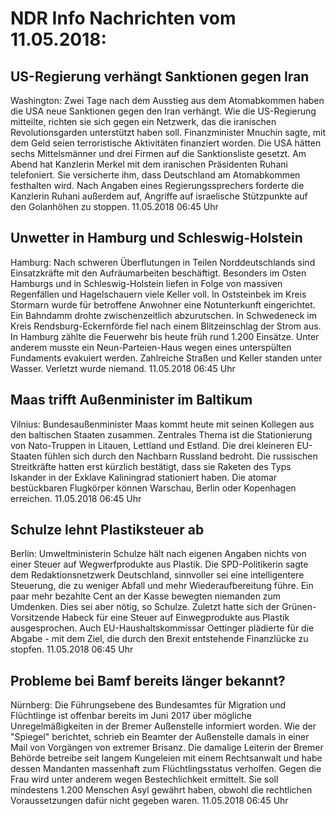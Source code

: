 # NDR Info Nachrichten vom 11.05.2018:


## US-Regierung verhängt Sanktionen gegen Iran
Washington: Zwei Tage nach dem Ausstieg aus dem Atomabkommen haben die USA neue Sanktionen gegen den Iran verhängt. Wie die US-Regierung mitteilte, richten sie sich gegen ein Netzwerk, das die iranischen Revolutionsgarden unterstützt haben soll. Finanzminister Mnuchin sagte, mit dem Geld seien terroristische Aktivitäten finanziert worden. Die USA hätten sechs Mittelsmänner und drei Firmen auf die Sanktionsliste gesetzt. Am Abend hat Kanzlerin Merkel mit dem iranischen Präsidenten Ruhani telefoniert. Sie versicherte ihm, dass Deutschland am Atomabkommen festhalten wird. Nach Angaben eines Regierungssprechers forderte die Kanzlerin Ruhani außerdem auf, Angriffe auf israelische Stützpunkte auf den Golanhöhen zu stoppen. 11.05.2018 06:45 Uhr 

## Unwetter in Hamburg und Schleswig-Holstein
Hamburg: Nach schweren Überflutungen in Teilen Norddeutschlands sind Einsatzkräfte mit den Aufräumarbeiten beschäftigt. Besonders im Osten Hamburgs und in Schleswig-Holstein liefen in Folge von massiven Regenfällen und Hagelschauern viele Keller voll. In Oststeinbek im Kreis Stormarn wurde für betroffene Anwohner eine Notunterkunft eingerichtet. Ein Bahndamm drohte zwischenzeitlich abzurutschen. In Schwedeneck im Kreis Rendsburg-Eckernförde fiel nach einem Blitzeinschlag der Strom aus. In Hamburg zählte die Feuerwehr bis heute früh rund 1.200 Einsätze. Unter anderem musste ein Neun-Parteien-Haus wegen eines unterspülten Fundaments evakuiert werden. Zahlreiche Straßen und  Keller standen unter Wasser. Verletzt wurde niemand. 11.05.2018 06:45 Uhr 

## Maas trifft Außenminister im Baltikum
Vilnius:	Bundesaußenminister Maas kommt heute mit seinen Kollegen aus den baltischen Staaten zusammen. Zentrales Thema ist die Stationierung von Nato-Truppen in Litauen, Lettland und Estland. Die drei kleineren EU-Staaten fühlen sich durch den Nachbarn Russland bedroht. Die russischen Streitkräfte hatten erst kürzlich bestätigt, dass sie Raketen des Typs Iskander in der Exklave Kaliningrad stationiert haben. Die atomar bestückbaren Flugkörper können Warschau, Berlin oder Kopenhagen erreichen. 11.05.2018 06:45 Uhr 

## Schulze lehnt Plastiksteuer ab
Berlin:	Umweltministerin Schulze hält nach eigenen Angaben nichts von einer Steuer auf Wegwerfprodukte aus Plastik. Die SPD-Politikerin sagte dem Redaktionsnetzwerk Deutschland, sinnvoller sei eine intelligentere Steuerung, die zu weniger Abfall und mehr Wiederaufbereitung führe. Ein paar mehr bezahlte Cent an der Kasse bewegten niemanden zum Umdenken. Dies sei aber nötig, so Schulze. Zuletzt hatte sich der Grünen-Vorsitzende Habeck für eine Steuer auf Einwegprodukte aus Plastik ausgesprochen. Auch EU-Haushaltskommissar Oettinger plädierte für die Abgabe - mit dem Ziel, die durch den Brexit entstehende Finanzlücke zu stopfen. 11.05.2018 06:45 Uhr 

## Probleme bei Bamf bereits länger bekannt?
Nürnberg:	Die Führungsebene des Bundesamtes für Migration und Flüchtlinge ist offenbar bereits im Juni 2017 über mögliche Unregelmäßigkeiten in der Bremer Außenstelle informiert worden. Wie der "Spiegel" berichtet, schrieb ein Beamter der Außenstelle damals in einer Mail von Vorgängen von extremer Brisanz. Die damalige Leiterin der Bremer Behörde betreibe seit langem Kungeleien mit einem Rechtsanwalt und habe dessen Mandanten massenhaft zum Flüchtlingsstatus verholfen. Gegen die Frau wird unter anderem wegen Bestechlichkeit ermittelt. Sie soll mindestens 1.200 Menschen Asyl gewährt haben, obwohl die rechtlichen Voraussetzungen dafür nicht gegeben waren. 11.05.2018 06:45 Uhr 
